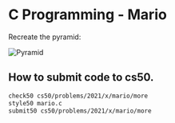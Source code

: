 # C Programming - Mario
Recreate the pyramid:

![Pyramid](img/two_pyramids.png) 

## How to submit code to cs50.
```bash
check50 cs50/problems/2021/x/mario/more
style50 mario.c
submit50 cs50/problems/2021/x/mario/more
```

